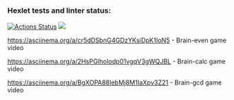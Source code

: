 ### Hexlet tests and linter status:
[![Actions Status](https://github.com/Airat29/php-project-45/actions/workflows/hexlet-check.yml/badge.svg)](https://github.com/Airat29/php-project-45/actions)
<a href="https://codeclimate.com/github/Airat29/php-project-45/maintainability"><img src="https://api.codeclimate.com/v1/badges/cdd5d327f4e17080e123/maintainability" /></a>

https://asciinema.org/a/cr5dDSbnG4GDzYKsiDpK1IoN5 - Brain-even game video

https://asciinema.org/a/2HsPGlhoIodp01vgqV3gWQJBL - Brain-calc game video

https://asciinema.org/a/BgXOPA88lebMj8M1IaXpv3Z21 - Brain-gcd game video